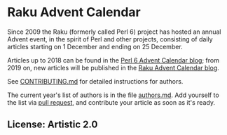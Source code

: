 # Raku Advent Calendar

Since 2009 the Raku (formerly called Perl 6)  project has hosted an annual Advent event, in
the spirit of Perl and other projects, consisting of daily articles
starting on 1 December and ending on 25 December.

Articles up to 2018 can be found in the 
[Perl 6 Advent Calendar blog](https://perl6advent.wordpress.com/); from 2019 on, new articles will be published in the [Raku Advent Calendar blog](https://raku-advent.blog/).

See [CONTRIBUTING.md](CONTRIBUTING.md) for detailed instructions for
authors.

The current year's list of authors is in the file [authors.md][]. Add yourself
to the list via [pull request](/Raku/advent/pulls), and contribute your article
as soon as it's ready.

## License: Artistic 2.0

[authors.md]: raku-advent-2021/authors.md
